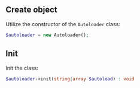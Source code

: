 Create object
-------------

Utilize the constructor of the `Autoloader` class:

```php
$autoloader = new Autoloader();
```


Init
----

Init the class:

```php
$autoloader->init(string|array $autoload) : void
```
